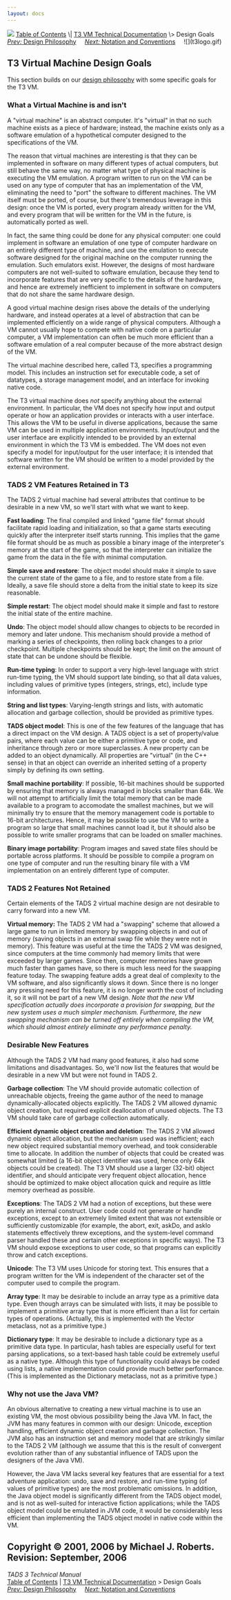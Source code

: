 ```yaml
---
layout: docs
---
```



<img src="../topbar.jpg" data-border="0" />
<a href="../toc.html" class="nav">Table of Contents</a> \|
<a href="../t3spec.html" class="nav">T3 VM Technical Documentation</a> \>
Design Goals  
<span class="navnp"><a href="philos.html" class="nav"><em>Prev:</em> Design Philosophy</a>
    <a href="notation.html" class="nav"><em>Next:</em> Notation and
Conventions</a>     </span>
![](t3logo.gif)

  
  

## T3 Virtual Machine Design Goals

This section builds on our [design philosophy](philos.html) with some
specific goals for the T3 VM.

### What a Virtual Machine is and isn't

A "virtual machine" is an abstract computer. It's "virtual" in that no
such machine exists as a piece of hardware; instead, the machine exists
only as a software emulation of a hypothetical computer designed to the
specifications of the VM.

The reason that virtual machines are interesting is that they can be
implemented in software on many different types of actual computers, but
still behave the same way, no matter what type of physical machine is
executing the VM emulation. A program written to run on the VM can be
used on any type of computer that has an implementation of the VM,
eliminating the need to "port" the software to different machines. The
VM itself must be ported, of course, but there's tremendous leverage in
this design: once the VM is ported, every program already written for
the VM, and every program that will be written for the VM in the future,
is automatically ported as well.

In fact, the same thing could be done for any physical computer: one
could implement in software an emulation of one type of computer
hardware on an entirely different type of machine, and use the emulation
to execute software designed for the original machine on the computer
running the emulation. Such emulators exist. However, the designs of
most hardware computers are not well-suited to software emulation,
because they tend to incorporate features that are very specific to the
details of the hardware, and hence are extremely inefficient to
implement in software on computers that do not share the same hardware
design.

A good virtual machine design rises above the details of the underlying
hardware, and instead operates at a level of abstraction that can be
implemented efficiently on a wide range of physical computers. Although
a VM cannot usually hope to compete with native code on a particular
computer, a VM implementation can often be much more efficient than a
software emulation of a real computer because of the more abstract
design of the VM.

The virtual machine described here, called T3, specifies a programming
model. This includes an instruction set for executable code, a set of
datatypes, a storage management model, and an interface for invoking
native code.

The T3 virtual machine does *not* specify anything about the external
environment. In particular, the VM does not specify how input and output
operate or how an application provides or interacts with a user
interface. This allows the VM to be useful in diverse applications,
because the same VM can be used in multiple application environments.
Input/output and the user interface are explicitly intended to be
provided by an external environment in which the T3 VM is embedded. The
VM does not even specify a model for input/output for the user
interface; it is intended that software written for the VM should be
written to a model provided by the external environment.

### TADS 2 VM Features Retained in T3

The TADS 2 virtual machine had several attributes that continue to be
desirable in a new VM, so we'll start with what we want to keep.

**Fast loading**: The final compiled and linked "game file" format
should facilitate rapid loading and initialization, so that a game
starts executing quickly after the interpreter itself starts running.
This implies that the game file format should be as much as possible a
binary image of the interpreter's memory at the start of the game, so
that the interpreter can initialize the game from the data in the file
with minimal computation.

**Simple save and restore**: The object model should make it simple to
save the current state of the game to a file, and to restore state from
a file. Ideally, a save file should store a delta from the initial state
to keep its size reasonable.

**Simple restart**: The object model should make it simple and fast to
restore the initial state of the entire machine.

**Undo**: The object model should allow changes to objects to be
recorded in memory and later undone. This mechanism should provide a
method of marking a series of checkpoints, then rolling back changes to
a prior checkpoint. Multiple checkpoints should be kept; the limit on
the amount of state that can be undone should be flexible.

**Run-time typing**: In order to support a very high-level language with
strict run-time typing, the VM should support late binding, so that all
data values, including values of primitive types (integers, strings,
etc), include type information.

**String and list types**: Varying-length strings and lists, with
automatic allocation and garbage collection, should be provided as
primitive types.

**TADS object model**: This is one of the few features of the language
that has a direct impact on the VM design. A TADS object is a set of
property/value pairs, where each value can be either a primitive type or
code, and inheritance through zero or more superclasses. A new property
can be added to an object dynamically. All properties are "virtual" (in
the C++ sense) in that an object can override an inherited setting of a
property simply by defining its own setting.

**Small machine portability**: If possible, 16-bit machines should be
supported by ensuring that memory is always managed in blocks smaller
than 64k. We will not attempt to artificially limit the total memory
that can be made available to a program to accomodate the smallest
machines, but we will minimally try to ensure that the memory management
code is portable to 16-bit architectures. Hence, it may be possible to
use the VM to write a program so large that small machines cannot load
it, but it should also be possible to write smaller programs that can be
loaded on smaller machines.

**Binary image portability**: Program images and saved state files
should be portable across platforms. It should be possible to compile a
program on one type of computer and run the resulting binary file with a
VM implementation on an entirely different type of computer.

### TADS 2 Features Not Retained

Certain elements of the TADS 2 virtual machine design are not desirable
to carry forward into a new VM.

**Virtual memory:** The TADS 2 VM had a "swapping" scheme that allowed a
large game to run in limited memory by swapping objects in and out of
memory (saving objects in an external swap file while they were not in
memory). This feature was useful at the time the TADS 2 VM was designed,
since computers at the time commonly had memory limits that were
exceeded by larger games. Since then, computer memories have grown much
faster than games have, so there is much less need for the swapping
feature today. The swapping feature adds a great deal of complexity to
the VM software, and also significantly slows it down. Since there is no
longer any pressing need for this feature, it is no longer worth the
cost of including it, so it will not be part of a new VM design. *Note
that the new VM specification actually does incorporate a provision for
swapping, but the new system uses a much simpler mechanism. Furthermore,
the new swapping mechanism can be turned off entirely when compiling the
VM, which should almost entirely eliminate any performance penalty.*

### Desirable New Features

Although the TADS 2 VM had many good features, it also had some
limitations and disadvantages. So, we'll now list the features that
would be desirable in a new VM but were not found in TADS 2.

**Garbage collection**: The VM should provide automatic collection of
unreachable objects, freeing the game author of the need to manage
dynamically-allocated objects explicitly. The TADS 2 VM allowed dynamic
object creation, but required explicit deallocation of unused objects.
The T3 VM should take care of garbage collection automatically.

**Efficient dynamic object creation and deletion**: The TADS 2 VM
allowed dynamic object allocation, but the mechanism used was
inefficient; each new object required substantial memory overhead, and
took considerable time to allocate. In addition the number of objects
that could be created was somewhat limited (a 16-bit object identifier
was used, hence only 64k objects could be created). The T3 VM should use
a larger (32-bit) object identifier, and should anticipate very frequent
object allocation, hence should be optimized to make object allocation
quick and require as little memory overhead as possible.

**Exceptions**: The TADS 2 VM had a notion of exceptions, but these were
purely an internal construct. User code could not generate or handle
exceptions, except to an extremely limited extent that was not
extensible or sufficiently customizable (for example, the abort, exit,
askDo, and askIo statements effectively threw exceptions, and the
system-level command parser handled these and certain other exceptions
in specific ways). The T3 VM should expose exceptions to user code, so
that programs can explicitly throw and catch exceptions.

**Unicode**: The T3 VM uses Unicode for storing text. This ensures that
a program written for the VM is independent of the character set of the
computer used to compile the program.

**Array type**: It may be desirable to include an array type as a
primitive data type. Even though arrays can be simulated with lists, it
may be possible to implement a primitive array type that is more
efficient than a list for certain types of operations. (Actually, this
is implemented with the Vector metaclass, not as a primitive type.)

**Dictionary type**: It may be desirable to include a dictionary type as
a primitive data type. In particular, hash tables are especially useful
for text parsing applications, so a text-based hash table could be
extremely useful as a native type. Although this type of functionality
could always be coded using lists, a native implementation could provide
much better performance. (This is implemented as the Dictionary
metaclass, not as a primitive type.)

### Why not use the Java VM?

An obvious alternative to creating a new virtual machine is to use an
existing VM, the most obvious possibility being the Java VM. In fact,
the JVM has many features in common with our design: Unicode, exception
handling, efficient dynamic object creation and garbage collection. The
JVM also has an instruction set and memory model that are strikingly
similar to the TADS 2 VM (although we assume that this is the result of
convergent evolution rather than of any substantial influence of TADS
upon the designers of the Java VM).

However, the Java VM lacks several key features that are essential for a
text adventure application: undo, save and restore, and run-time typing
(of values of primitive types) are the most problematic omissions. In
addition, the Java object model is significantly different from the TADS
object model, and is not as well-suited for interactive fiction
applications; while the TADS object model could be emulated in JVM code,
it would be considerably less efficient than implementing the TADS
object model in native code within the VM.



Copyright © 2001, 2006 by Michael J. Roberts.  
Revision: September, 2006
------------------------------------------------------------------------



*TADS 3 Technical Manual*  
<a href="../toc.html" class="nav">Table of Contents</a> \|
<a href="../t3spec.html" class="nav">T3 VM Technical Documentation</a> \>
Design Goals  
<span class="navnp"><a href="philos.html" class="nav"><em>Prev:</em> Design Philosophy</a>
    <a href="notation.html" class="nav"><em>Next:</em> Notation and
Conventions</a>     </span>



